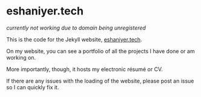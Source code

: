 # eshaniyer.tech

*currently not working due to domain being unregistered* 

This is the code for the Jekyll website, [eshaniyer.tech](https://www.eshaniyer.tech/).

On my website, you can see a portfolio of all the projects I have done or am working on.

More importantly, though, it hosts my electronic résumé or CV.

If there are any issues with the loading of the website, please post an issue so I can quickly fix it.


